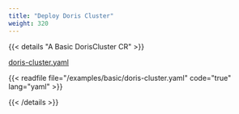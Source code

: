 ```yaml
---
title: "Deploy Doris Cluster"
weight: 320
---
```



{{< details "A Basic DorisCluster CR" >}}

[doris-cluster.yaml](https://github.com/linsoss/doris-operator/blob/dev/examples/basic/doris-cluster.yaml)

{{< readfile file="/examples/basic/doris-cluster.yaml" code="true" lang="yaml" >}}

{{< /details >}}



